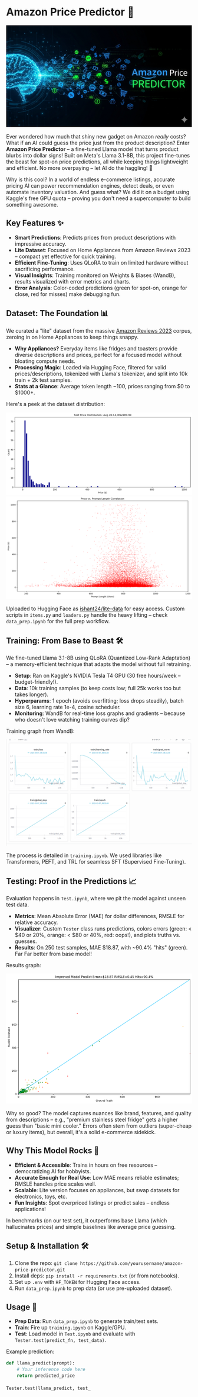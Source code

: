 # Amazon Price Predictor 🚀

![Project Banner](https://github.com/IshantSingh24/Amazon_price_predictor_LLM/blob/main/banner.png) <!-- Replace with actual banner if available -->

Ever wondered how much that shiny new gadget on Amazon *really* costs? What if an AI could guess the price just from the product description? Enter **Amazon Price Predictor** – a fine-tuned Llama model that turns product blurbs into dollar signs! Built on Meta's Llama 3.1-8B, this project fine-tunes the beast for spot-on price predictions, all while keeping things lightweight and efficient. No more overpaying – let AI do the haggling! 💸

Why is this cool? In a world of endless e-commerce listings, accurate pricing AI can power recommendation engines, detect deals, or even automate inventory valuation. And guess what? We did it on a budget using Kaggle's free GPU quota – proving you don't need a supercomputer to build something awesome.

## Key Features ✨
- **Smart Predictions**: Predicts prices from product descriptions with impressive accuracy.
- **Lite Dataset**: Focused on Home Appliances from Amazon Reviews 2023 – compact yet effective for quick training.
- **Efficient Fine-Tuning**: Uses QLoRA to train on limited hardware without sacrificing performance.
- **Visual Insights**: Training monitored on Weights & Biases (WandB), results visualized with error metrics and charts.
- **Error Analysis**: Color-coded predictions (green for spot-on, orange for close, red for misses) make debugging fun.

## Dataset: The Foundation 📊
We curated a "lite" dataset from the massive [Amazon Reviews 2023](https://huggingface.co/datasets/McAuley-Lab/Amazon-Reviews-2023) corpus, zeroing in on Home Appliances to keep things snappy. 

- **Why Appliances?** Everyday items like fridges and toasters provide diverse descriptions and prices, perfect for a focused model without bloating compute needs.
- **Processing Magic**: Loaded via Hugging Face, filtered for valid prices/descriptions, tokenized with Llama's tokenizer, and split into 10k train + 2k test samples.
- **Stats at a Glance**: Average token length ~100, prices ranging from $0 to $1000+.

Here's a peek at the dataset distribution:

![Dataset Distribution 1](data3.png)
![Dataset Distribution 2](data2.png)

Uploaded to Hugging Face as [ishant24/lite-data](https://huggingface.co/datasets/ishant24/lite-data) for easy access. Custom scripts in `items.py` and `loaders.py` handle the heavy lifting – check `data_prep.ipynb` for the full prep workflow.

## Training: From Base to Beast 🛠️
We fine-tuned Llama 3.1-8B using QLoRA (Quantized Low-Rank Adaptation) – a memory-efficient technique that adapts the model without full retraining.

- **Setup**: Ran on Kaggle's NVIDIA Tesla T4 GPU (30 free hours/week – budget-friendly!).
- **Data**: 10k training samples (to keep costs low; full 25k works too but takes longer).
- **Hyperparams**: 1 epoch (avoids overfitting; loss drops steadily), batch size 6, learning rate 1e-4, cosine scheduler.
- **Monitoring**: WandB for real-time loss graphs and gradients – because who doesn't love watching training curves dip?

Training graph from WandB:

![Training Graph](wanb.png)

The process is detailed in `training.ipynb`. We used libraries like Transformers, PEFT, and TRL for seamless SFT (Supervised Fine-Tuning). 

## Testing: Proof in the Predictions 📈
Evaluation happens in `Test.ipynb`, where we pit the model against unseen test data.

- **Metrics**: Mean Absolute Error (MAE) for dollar differences, RMSLE for relative accuracy.
- **Visualizer**: Custom `Tester` class runs predictions, colors errors (green: < $40 or 20%, orange: < $80 or 40%, red: oops!), and plots truths vs. guesses.
- **Results**: On 250 test samples, MAE $18.87, with ~90.4% "hits" (green). Far Far better from base model!

Results graph:

![Results Graph](result.png)

Why so good? The model captures nuances like brand, features, and quality from descriptions – e.g., "premium stainless steel fridge" gets a higher guess than "basic mini cooler." Errors often stem from outliers (super-cheap or luxury items), but overall, it's a solid e-commerce sidekick.

## Why This Model Rocks 🎉
- **Efficient & Accessible**: Trains in hours on free resources – democratizing AI for hobbyists.
- **Accurate Enough for Real Use**: Low MAE means reliable estimates; RMSLE handles price scales well.
- **Scalable**: Lite version focuses on appliances, but swap datasets for electronics, toys, etc.
- **Fun Insights**: Spot overpriced listings or predict sales – endless applications!

In benchmarks (on our test set), it outperforms base Llama (which hallucinates prices) and simple baselines like average price guessing.

## Setup & Installation 🛠️
1. Clone the repo: `git clone https://github.com/yourusername/amazon-price-predictor.git`
2. Install deps: `pip install -r requirements.txt` (or from notebooks).
3. Set up `.env` with `HF_TOKEN` for Hugging Face access.
4. Run `data_prep.ipynb` to prep data (or use pre-uploaded dataset).

## Usage 🚀
- **Prep Data**: Run `data_prep.ipynb` to generate train/test sets.
- **Train**: Fire up `training.ipynb` on Kaggle/GPU.
- **Test**: Load model in `Test.ipynb` and evaluate with `Tester.test(predict_fn, test_data)`.

Example prediction:
```python
def llama_predict(prompt):
    # Your inference code here
    return predicted_price

Tester.test(llama_predict, test_



